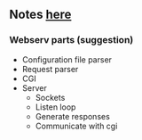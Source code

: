 ## Notes [here](https://spicy-dirigible-2b6.notion.site/Webserver-2b27a84f4c5841dd80fb25229912e953?pvs=4)
### Webserv parts (suggestion)

- Configuration file parser
- Request parser
- CGI
- Server
    - Sockets
    - Listen loop
    - Generate responses
    - Communicate with cgi
